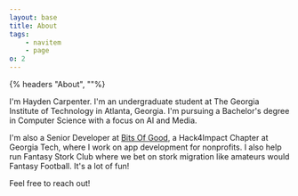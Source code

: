 ```yaml
---
layout: base
title: About
tags:
    - navitem
    - page
o: 2
---
```


{% headers "About", ""%}

I'm Hayden Carpenter. I'm an undergraduate student at The Georgia Institute of Technology in Atlanta, Georgia.
I'm pursuing a Bachelor's degree in Computer Science with a focus on AI and Media.

I'm also a Senior Developer at [Bits Of Good](https://bitsofgood.org), a Hack4Impact Chapter at Georgia Tech, where I work on app development for nonprofits. I also help run Fantasy Stork Club where we bet on stork migration like amateurs would Fantasy Football. It's a lot of fun!

Feel free to reach out!